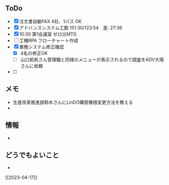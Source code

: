 ## ToDo
- [x] 注文書自動FAX 4社、1パス OK
- [x] アドバンスシステム工数 151:30/123:54　差: 27:36
- [x] 10:30 第1会議室 ゼロ災MTG
- [ ] 工機RPA フローチャート作成
- [x] 業務システム修正確認
	- [x] 4名の修正OK
	- [ ] 山口拓帆さん管理職と同様のメニューが表示されるので調査をADV大場さんに依頼
- [ ] 


## メモ
- 生産改革推進部鈴木さんにLinDO購買権限変更方法を教える
- 


## 情報
- 


## どうでもよいこと
- 


[[2023-04-17]]

